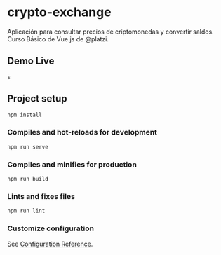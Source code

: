 # crypto-exchange

Aplicación para consultar precios de criptomonedas y convertir saldos. Curso Básico de Vue.js de @platzi.

## Demo Live

```
s
```

## Project setup

```
npm install
```

### Compiles and hot-reloads for development

```
npm run serve
```

### Compiles and minifies for production

```
npm run build
```

### Lints and fixes files

```
npm run lint
```

### Customize configuration

See [Configuration Reference](https://cli.vuejs.org/config/).
